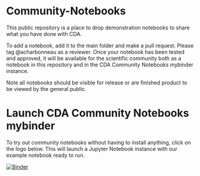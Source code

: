 # Community-Notebooks

This public repository is a place to drop demonstration notebooks to share what you have done with CDA.

To add a notebook, add it to the main folder and make a pull request. Please tag @acharbonneau as a reviewer. Once your notebook has been tested and approved, it will be available for the scientific community both as a notebook in this repository and in the CDA Community Notebooks mybinder instance.

Note all notebooks should be visible for release or are finished product to be viewed by the general public.

# Launch CDA Community Notebooks mybinder

To try out community notebooks
without having to install anything, click on the logo below. This will
launch a Jupyter Notebook instance with our example notebook ready to run.

[![Binder](https://mybinder.org/badge_logo.svg)](https://mybinder.org/v2/gh/CancerDataAggregator/Community-Notebooks/HEAD?filepath=/example-notebooks)

